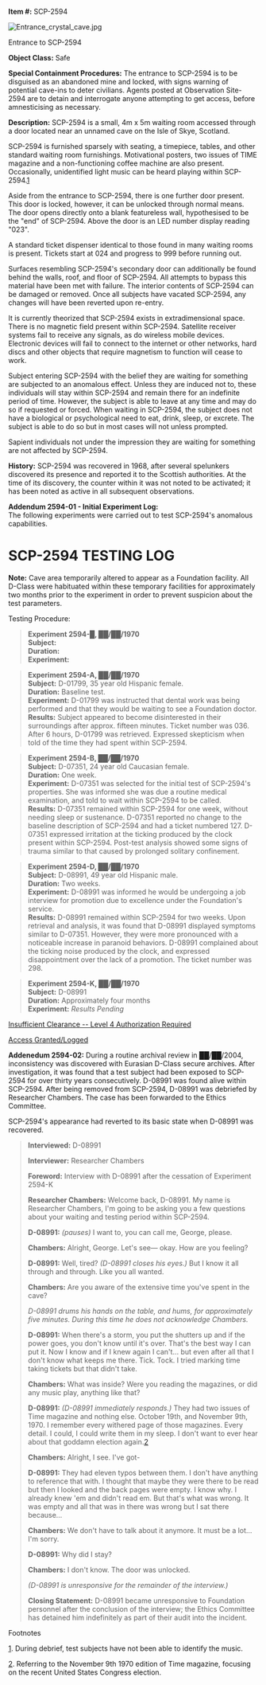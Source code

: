 **Item #:** SCP-2594

![Entrance_crystal_cave.jpg](http://scp-wiki.wdfiles.com/local--files/scp-2594/Entrance_crystal_cave.jpg)

Entrance to SCP-2594

**Object Class:** Safe

**Special Containment Procedures:** The entrance to SCP-2594 is to be disguised as an abandoned mine and locked, with signs warning of potential cave-ins to deter civilians. Agents posted at Observation Site-2594 are to detain and interrogate anyone attempting to get access, before amnesticising as necessary.

**Description:** SCP-2594 is a small, 4m x 5m waiting room accessed through a door located near an unnamed cave on the Isle of Skye, Scotland.

SCP-2594 is furnished sparsely with seating, a timepiece, tables, and other standard waiting room furnishings. Motivational posters, two issues of TIME magazine and a non-functioning coffee machine are also present. Occasionally, unidentified light music can be heard playing within SCP-2594.[1](javascript:;)

Aside from the entrance to SCP-2594, there is one further door present. This door is locked, however, it can be unlocked through normal means. The door opens directly onto a blank featureless wall, hypothesised to be the "end" of SCP-2594. Above the door is an LED number display reading "023".

A standard ticket dispenser identical to those found in many waiting rooms is present. Tickets start at 024 and progress to 999 before running out.

Surfaces resembling SCP-2594's secondary door can additionally be found behind the walls, roof, and floor of SCP-2594. All attempts to bypass this material have been met with failure. The interior contents of SCP-2594 can be damaged or removed. Once all subjects have vacated SCP-2594, any changes will have been reverted upon re-entry.

It is currently theorized that SCP-2594 exists in extradimensional space. There is no magnetic field present within SCP-2594. Satellite receiver systems fail to receive any signals, as do wireless mobile devices. Electronic devices will fail to connect to the internet or other networks, hard discs and other objects that require magnetism to function will cease to work.

Subject entering SCP-2594 with the belief they are waiting for something are subjected to an anomalous effect. Unless they are induced not to, these individuals will stay within SCP-2594 and remain there for an indefinite period of time. However, the subject is able to leave at any time and may do so if requested or forced. When waiting in SCP-2594, the subject does not have a biological or psychological need to eat, drink, sleep, or excrete. The subject is able to do so but in most cases will not unless prompted.

Sapient individuals not under the impression they are waiting for something are not affected by SCP-2594.

**History:** SCP-2594 was recovered in 1968, after several spelunkers discovered its presence and reported it to the Scottish authorities. At the time of its discovery, the counter within it was not noted to be activated; it has been noted as active in all subsequent observations.

**Addendum 2594-01 - Initial Experiment Log:**  
The following experiments were carried out to test SCP-2594's anomalous capabilities.

**SCP-2594 TESTING LOG**
========================

**Note:** Cave area temporarily altered to appear as a Foundation facility. All D-Class were habituated within these temporary facilities for approximately two months prior to the experiment in order to prevent suspicion about the test parameters.

Testing Procedure:

> **Experiment 2594-█, ██/██/1970**  
> **Subject:**  
> **Duration:**  
> **Experiment:**

> **Experiment 2594-A, ██/██/1970**  
> **Subject:** D-01799, 35 year old Hispanic female.  
> **Duration:** Baseline test.  
> **Experiment:** D-01799 was instructed that dental work was being performed and that they would be waiting to see a Foundation doctor.  
> **Results:** Subject appeared to become disinterested in their surroundings after approx. fifteen minutes. Ticket number was 036. After 6 hours, D-01799 was retrieved. Expressed skepticism when told of the time they had spent within SCP-2594.

> **Experiment 2594-B, ██/██/1970**  
> **Subject:** D-07351, 24 year old Caucasian female.  
> **Duration:** One week.  
> **Experiment:** D-07351 was selected for the initial test of SCP-2594's properties. She was informed she was due a routine medical examination, and told to wait within SCP-2594 to be called.  
> **Results:** D-07351 remained within SCP-2594 for one week, without needing sleep or sustenance. D-07351 reported no change to the baseline description of SCP-2594 and had a ticket numbered 127. D-07351 expressed irritation at the ticking produced by the clock present within SCP-2594. Post-test analysis showed some signs of trauma similar to that caused by prolonged solitary confinement.

> **Experiment 2594-D, ██/██/1970**  
> **Subject:** D-08991, 49 year old Hispanic male.  
> **Duration:** Two weeks.  
> **Experiment:** D-08991 was informed he would be undergoing a job interview for promotion due to excellence under the Foundation's service.  
> **Results:** D-08991 remained within SCP-2594 for two weeks. Upon retrieval and analysis, it was found that D-08991 displayed symptoms similar to D-07351. However, they were more pronounced with a noticeable increase in paranoid behaviors. D-08991 complained about the ticking noise produced by the clock, and expressed disappointment over the lack of a promotion. The ticket number was 298.

> **Experiment 2594-K, ██/██/1970**  
> **Subject:** D-08991  
> **Duration:** Approximately four months  
> **Experiment:** _Results Pending_

[Insufficient Clearance -- Level 4 Authorization Required](javascript:;)

[Access Granted/Logged](javascript:;)

**Addenedum 2594-02:** During a routine archival review in ██/██/2004, inconsistency was discovered with Eurasian D-Class secure archives. After investigation, it was found that a test subject had been exposed to SCP-2594 for over thirty years consecutively. D-08991 was found alive within SCP-2594. After being removed from SCP-2594, D-08991 was debriefed by Researcher Chambers. The case has been forwarded to the Ethics Committee.

SCP-2594's appearance had reverted to its basic state when D-08991 was recovered.

> **Interviewed:** D-08991
> 
> **Interviewer:** Researcher Chambers
> 
> **Foreword:** Interview with D-08991 after the cessation of Experiment 2594-K
> 
> **<Begin Log>**
> 
> **Researcher Chambers:** Welcome back, D-08991. My name is Researcher Chambers, I'm going to be asking you a few questions about your waiting and testing period within SCP-2594.
> 
> **D-08991:** _(pauses)_ I want to, you can call me, George, please.
> 
> **Chambers:** Alright, George. Let's see— okay. How are you feeling?
> 
> **D-08991:** Well, tired? _(D-08991 closes his eyes.)_ But I know it all through and through. Like you all wanted.
> 
> **Chambers:** Are you aware of the extensive time you've spent in the cave?
> 
> _D-08991 drums his hands on the table, and hums, for approximately five minutes. During this time he does not acknowledge Chambers._
> 
> **D-08991:** When there's a storm, you put the shutters up and if the power goes, you don't know until it's over. That's the best way I can put it. Now I know and if I knew again I can't… but even after all that I don't know what keeps me there. Tick. Tock. I tried marking time taking tickets but that didn't take.
> 
> **Chambers:** What was inside? Were you reading the magazines, or did any music play, anything like that?
> 
> **D-08991:** _(D-08991 immediately responds.)_ They had two issues of Time magazine and nothing else. October 19th, and November 9th, 1970. I remember every withered page of those magazines. Every detail. I could, I could write them in my sleep. I don't want to ever hear about that goddamn election again.[2](javascript:;)
> 
> **Chambers:** Alright, I see. I've got-
> 
> **D-08991:** They had eleven typos between them. I don't have anything to reference that with. I thought that maybe they were there to be read but then I looked and the back pages were empty. I know why. I already knew 'em and didn't read em. But that's what was wrong. It was empty and all that was in there was wrong but I sat there because…
> 
> **Chambers:** We don't have to talk about it anymore. It must be a lot… I'm sorry.
> 
> **D-08991:** Why did I stay?
> 
> **Chambers:** I don't know. The door was unlocked.
> 
> _(D-08991 is unresponsive for the remainder of the interview.)_
> 
> **<End Log>**
> 
> **Closing Statement:** D-08991 became unresponsive to Foundation personnel after the conclusion of the interview; the Ethics Committee has detained him indefinitely as part of their audit into the incident.

Footnotes

[1](javascript:;). During debrief, test subjects have not been able to identify the music.

[2](javascript:;). Referring to the November 9th 1970 edition of Time magazine, focusing on the recent United States Congress election.